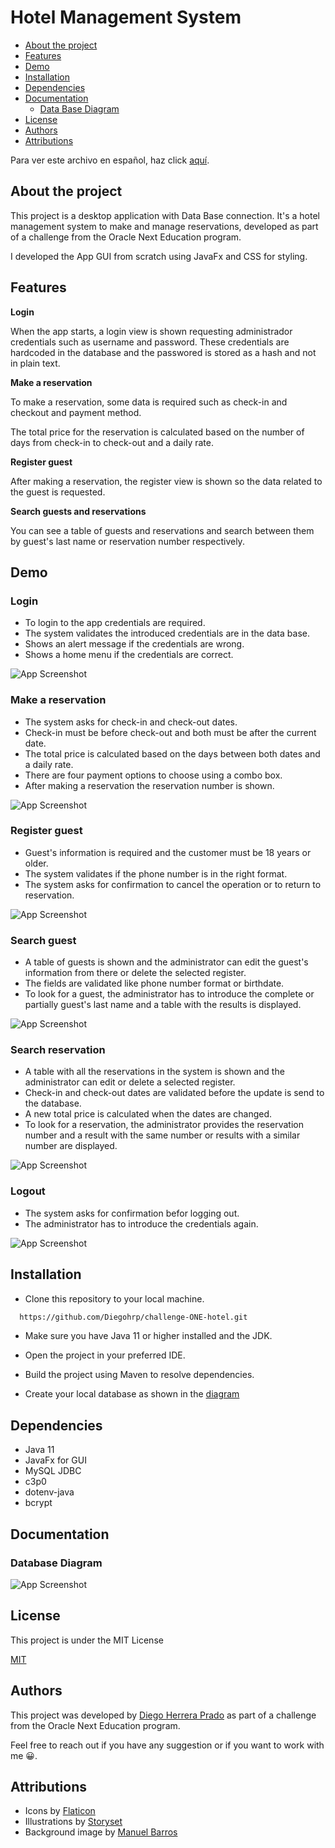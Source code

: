 
# Hotel Management System

- [About the project](#intro)
- [Features](#features)
- [Demo](#demo)
- [Installation](#installation)
- [Dependencies](#dependencies)
- [Documentation](#documentation)
    - [Data Base Diagram](#database-diagram)
- [License](#license)
- [Authors](#authors)
- [Attributions](#attributions)

Para ver este archivo en español, haz click [aquí](/README.ESP.md).


## About the project

This project is a desktop application with Data Base connection. It's a hotel management system to make and manage reservations, developed as part of a challenge from the Oracle Next Education program.

I developed the App GUI from scratch using JavaFx and CSS for styling.
## Features

**Login**

When the app starts, a login view is shown requesting administrador credentials such as username and password. These credentials are hardcoded in the database and the passwored is stored as a hash and not in plain text.

**Make a reservation**

To make a reservation, some data is required such as check-in and checkout and payment method.

The total price for the reservation is calculated based on the number of days from check-in to check-out and a daily rate.


**Register guest**

After making a reservation, the register view is shown so the data related to the guest is requested.

**Search guests and reservations**

You can see a table of guests and reservations and search between them by guest's last name or reservation number respectively.

## Demo

### Login

- To login to the app credentials are required.
- The system validates the introduced credentials are in the data base.
- Shows an alert message if the credentials are wrong.
- Shows a home menu if the credentials are correct.

![App Screenshot](/demo/login.gif)

### Make a reservation

- The system asks for check-in and check-out dates.
- Check-in must be before check-out and both must be after the current date.
- The total price is calculated based on the days between both dates and a daily rate.
- There are four payment options to choose using a combo box.
- After making a reservation the reservation number is shown.

![App Screenshot](/demo/reservation.gif)

 ### Register guest

- Guest's information is required and the customer must be 18 years or older.
- The system validates if the phone number is in the right format.
- The system asks for confirmation to cancel the operation or to return to reservation.

![App Screenshot](/demo/register.gif)

### Search guest

- A table of guests is shown and the administrator can edit the guest's information from there or delete the selected register.
- The fields are validated like phone number format or birthdate.
- To look for a guest, the administrator has to introduce the complete or partially guest's last name and a table with the results is displayed.

![App Screenshot](/demo/search-guest.gif)

### Search reservation

- A table with all the reservations in the system is shown and the administrator can edit or delete a selected register.
- Check-in and check-out dates are validated before the update is send to the database.
- A new total price is calculated when the dates are changed.
- To look for a reservation, the administrator provides the reservation number and a result with the same number or results with a similar number are displayed.

![App Screenshot](/demo/search-reservation.gif)

### Logout

- The system asks for confirmation befor logging out.
- The administrator has to introduce the credentials again.

![App Screenshot](/demo/logout.gif)

## Installation

- Clone this repository to your local machine.

```bash
  https://github.com/Diegohrp/challenge-ONE-hotel.git
```

- Make sure you have Java 11 or higher installed and the JDK.

- Open the project in your preferred IDE.

- Build the project using Maven to resolve dependencies.

- Create your local database as shown in the [diagram](#database-diagram)
## Dependencies
- Java 11
- JavaFx for GUI
- MySQL JDBC
- c3p0
- dotenv-java
- bcrypt

## Documentation

### Database Diagram
![App Screenshot](/demo/db.PNG)

## License

This project is under the MIT License

[MIT](https://choosealicense.com/licenses/mit/)


## Authors
This project was developed by [Diego Herrera Prado](https://www.linkedin.com/in/diego-hp/) as part of a challenge from the Oracle Next Education program.

Feel free to reach out if you have any suggestion or if you want to work with me 😀.


## Attributions

- Icons by [Flaticon](https://www.flaticon.es/iconos-gratis)
- Illustrations by [Storyset](https://storyset.com/search?q=user)
- Background image by [Manuel Barros](https://www.pexels.com/es-es/foto/fotografia-aerea-de-tres-personas-en-una-piscina-2403017/)
